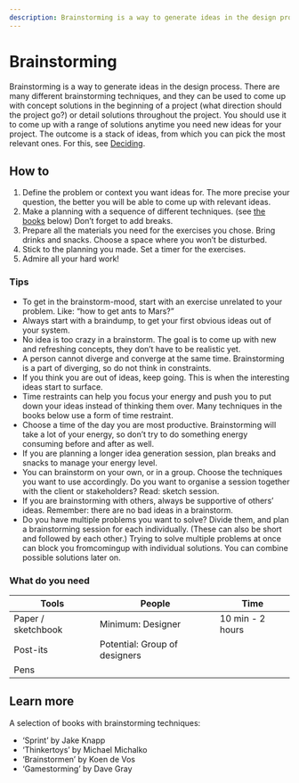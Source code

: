 ```yaml
---
description: Brainstorming is a way to generate ideas in the design process.
---
```


# Brainstorming

Brainstorming is a way to generate ideas in the design process. There are many different brainstorming techniques, and they can be used to come up with concept solutions in the beginning of a project (what direction should the project go?) or detail solutions throughout the project. You should use it to come up with a range of solutions anytime you need new ideas for your project. The outcome is a stack of ideas, from which you can pick the most relevant ones. For this, see [Deciding](../deciding/).&#x20;

## How to

1. Define the problem or context you want ideas for. The more precise your question, the better you will be able to come up with relevant ideas.&#x20;
2. Make a planning with a sequence of different techniques. (see [the books](brainstorming.md#learn-more) below) Don’t forget to add breaks.&#x20;
3. Prepare all the materials you need for the exercises you chose. Bring drinks and snacks. Choose a space where you won’t be disturbed.
4. Stick to the planning you made. Set a timer for the exercises.&#x20;
5. Admire all your hard work!

### Tips

* To get in the brainstorm-mood, start with an exercise unrelated to your problem. Like: “how to get ants to Mars?”
* Always start with a braindump, to get your first obvious ideas out of your system.&#x20;
* No idea is too crazy in a brainstorm. The goal is to come up with new and refreshing concepts, they don’t have to be realistic yet.&#x20;
* A person cannot diverge and converge at the same time. Brainstorming is a part of diverging, so do not think in constraints.
* If you think you are out of ideas, keep going. This is when the interesting ideas start to surface.
* Time restraints can help you focus your energy and push you to put down your ideas instead of thinking them over. Many techniques in the books below use a form of time restraint.&#x20;
* Choose a time of the day you are most productive. Brainstorming will take a lot of your energy, so don’t try to do something energy consuming before and after as well.
* If you are planning a longer idea generation session, plan breaks and snacks to manage your energy level.&#x20;
* You can brainstorm on your own, or in a group. Choose the techniques you want to use accordingly. Do you want to organise a session together with the client or stakeholders? Read: sketch session.&#x20;
* If you are brainstorming with others, always be supportive of others’ ideas. Remember: there are no bad ideas in a brainstorm.&#x20;
* Do you have multiple problems you want to solve? Divide them, and plan a brainstorming session for each individually. (These can also be short and followed by each other.) Trying to solve multiple problems at once can block you fromcomingup with individual solutions. You can combine possible solutions later on.&#x20;

### What do you need

| **Tools**          | **People**                    | **Time**         |
| ------------------ | ----------------------------- | ---------------- |
| Paper / sketchbook | Minimum: Designer             | 10 min - 2 hours |
| Post-its           | Potential: Group of designers |                  |
| Pens               |                               |                  |

## Learn more

A selection of books with brainstorming techniques:

* ‘Sprint’ by Jake Knapp
* ‘Thinkertoys’ by Michael Michalko
* ‘Brainstormen’ by Koen de Vos
* ‘Gamestorming’ by Dave Gray
